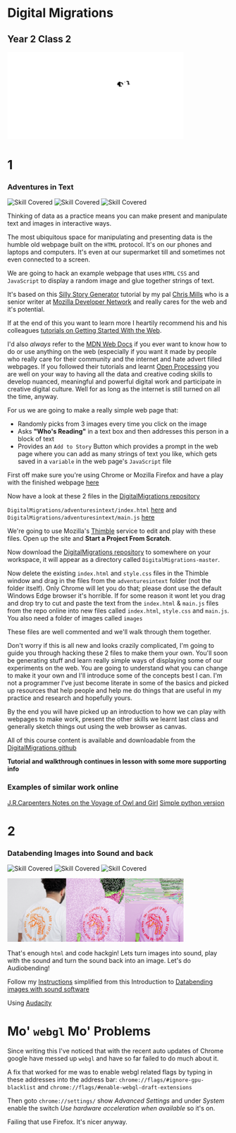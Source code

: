 
# Digital Migrations

## Year 2 Class 2

<img src="images/walters.png" width="400">

# 1

### Adventures in Text

![Skill Covered](https://img.shields.io/badge/skill-DataMaking-magenta.svg?longCache=true&style=plastic)
![Skill Covered](https://img.shields.io/badge/skill-html-green.svg?longCache=true&style=plastic)
![Skill Covered](https://img.shields.io/badge/skill-JavaScript-blue.svg?longCache=true&style=plastic)

Thinking of data as a practice means you can make present and manipulate text and images in interactive ways. 

The most ubiquitous space for manipulating and presenting data is the humble old webpage built on the `HTML` protocol. It's on our phones and laptops and computers. It's even at our supermarket till and sometimes not even connected to a screen.

We are going to hack an example webpage that uses `HTML` `CSS` and `JavaScript` to display a random image and glue together strings of text.

It's based on this [Silly Story Generator](https://developer.mozilla.org/en-US/docs/Learn/JavaScript/First_steps/Silly_story_generator) tutorial by my pal [Chris Mills](https://developer.mozilla.org/en-US/profiles/chrisdavidmills) who is a senior writer at [Mozilla Developer Network](https://developer.mozilla.org) and really cares for the web and it's potential. 

If at the end of this you want to learn more I heartily recommend his and his colleagues [tutorials on Getting Started With the Web](https://developer.mozilla.org/en-US/docs/Learn/Getting_started_with_the_web).

I'd also *always* refer to the [MDN Web Docs](https://developer.mozilla.org/en-US/) if you ever want to know how to do or use anything on the web (especially if you want it made by people who really care for their community and the internet and hate advert filled webpages. If you followed their tutorials and learnt [Open Processing](https://www.openprocessing.org/) you are well on your way to having all the data and creative coding skills to develop nuanced, meaningful and powerful digital work and participate in creative digital culture. Well for as long as the internet is still turned on all the time, anyway.

For us we are going to make a really simple web page that:

 * Randomly picks from 3 images every time you click on the image
 * Asks **"Who's Reading"** in a text box and then addresses this person in a block of text
 * Provides an `Add to Story` Button which provides a prompt in the web page where you can add as many strings of text you like, which gets saved in a `variable` in the web page's `JavaScript` file 

First off make sure you're using Chrome or Mozilla Firefox and have a play with the finished webpage [here](adventuresintext/index.html)

Now have a look at these 2 files in the [DigitalMigrations repository](https://github.com/cheapjack/DigitalMigrations)

`DigitalMigrations/adventuresintext/index.html` [here](https://github.com/cheapjack/DigitalMigrations/blob/master/adventuresintext/index.html) and  `DigitalMigrations/adventuresintext/main.js` [here](https://github.com/cheapjack/DigitalMigrations/blob/master/adventuresintext/main.js)

We're going to use Mozilla's [Thimble](https://thimble.mozilla.org) service to edit and play with these files. Open up the site and **Start a Project From Scratch**. 

Now download the [DigitalMigrations repository](https://github.com/cheapjack/DigitalMigrations) to somewhere on your workspace, it will appear as a directory called `DigitalMigrations-master`.

Now delete the existing `index.html` and `style.css` files in the Thimble window and drag in the files from the `adventuresintext` folder (not the folder itself). Only Chrome will let you do that; please dont use the default Windows Edge browser it's horrible. If for some reason it wont let you drag and drop try to cut and paste the text from the `index.html` & `main.js` files from the repo online into new files called `index.html`, `style.css` and `main.js`. You also need a folder of images called `images`  

These files are well commented and we'll walk through them together.

Don't worry if this is all new and looks crazily complicated, I'm going to guide you through hacking these 2 files to make them your own. You'll soon be generating stuff and learn really simple ways of displaying some of our experiments on the web. You are going to understand what you can change to make it your own and I'll introduce some of the concepts best I can. I'm not a programmer I've just become literate in some of the basics and picked up resources that help people and help me do things that are useful in my practice and research and hopefully yours.

By the end you will have picked up an introduction to how we can play with webpages to make work, present the other skills we learnt last class and generally sketch things out using the web browser as canvas.

All of this course content is available and downloadable from the [DigitalMigrations github](https://github.com/cheapjack/DigitalMigrations)

**Tutorial and walkthrough continues in lesson with some more supporting info**

### Examples of similar work online

[J.R.Carpenters Notes on the Voyage of Owl and Girl](http://luckysoap.com/owlandgirl/)
[Simple python version](https://gist.github.com/samplereality/d82f5c2d8abe2b5d45cd)

# 2

### Databending Images into Sound and back

![Skill Covered](https://img.shields.io/badge/skill-glitching-brightgreen.svg?longCache=true&style=plastic)
![Skill Covered](https://img.shields.io/badge/skill-Audacity-lightblue.svg?longCache=true&style=plastic)
![Skill Covered](https://img.shields.io/badge/skill-DataMaking-magenta.svg?longCache=true&style=plastic)

<img src="images/tigerseries.png" width="400">

That's enough `html` and code hackgin! Lets turn images into sound, play with the sound and turn the sound back into an image. Let's do Audiobending!

Follow my [Instructions](AudioBending.md) simplified from this Introduction to [Databending images with sound software](http://www.hellocatfood.com/databending-using-audacity/)

Using [Audacity](https://www.audacityteam.org/download/)

# Mo' `webgl` Mo' Problems 

Since writing this I've noticed that with the recent auto updates of Chrome google have messed up `webgl` and have so far failed to do much about it.

A fix that worked for me was to enable webgl related flags by typing in these addresses into the address bar: `chrome://flags/#ignore-gpu-blacklist` and `chrome://flags/#enable-webgl-draft-extensions` 

Then goto `chrome://settings/` show *Advanced Settings* and under *System* enable the switch *Use hardware acceleration when available* so it's on.

Failing that use Firefox. It's nicer anyway.
